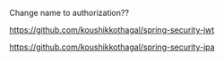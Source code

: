 
Change name to authorization??


https://github.com/koushikkothagal/spring-security-jwt

https://github.com/koushikkothagal/spring-security-jpa
